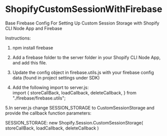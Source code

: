 # ShopifyCustomSessionWithFirebase
Base Firebase Config For Setting Up Custom Session Storage with Shopify CLI Node App and Firebase

Instructions:
1. npm install firebase
2. Add a firebase folder to the server folder in your Shopify CLI Node App, and add this file.
3. Update the config object in firebase.utils.js with your firebase config data (found in project settings under SDK)

4. Add the following import to server.js:  
 import {
  storeCallBack,
  loadCallback,
  deleteCallback,
} from "./firebase/firebase.utils";

5.In server.js change SESSION_STORAGE to CustomSessionStorage and provide the callback function parameters:

SESSION_STORAGE: new Shopify.Session.CustomSessionStorage(
    storeCallBack,
    loadCallback,
    deleteCallback
  )
  
  

